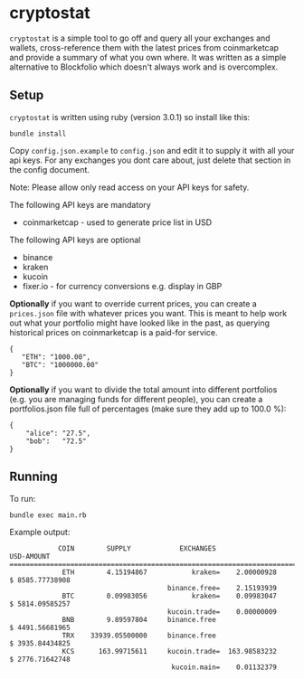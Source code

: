 cryptostat
==========

`cryptostat` is a simple tool to go off and query all your exchanges and wallets, cross-reference them with the latest prices from coinmarketcap and provide a summary of what you own where. It was written as a simple alternative to Blockfolio which doesn't always work and is overcomplex.

Setup
-----

`cryptostat` is written using ruby (version 3.0.1) so install like this:

```
bundle install
```

Copy `config.json.example` to `config.json` and edit it to supply it with all your api keys. For any exchanges you dont care about, just delete that section in the config document. 

Note: Please allow only read access on your API keys for safety.

The following API keys are mandatory

* coinmarketcap - used to generate price list in USD

The following API keys are optional

* binance
* kraken
* kucoin
* fixer.io  - for currency conversions e.g. display in GBP

**Optionally** if you want to override current prices, you can create a `prices.json` file with whatever prices you want. This is meant to help work out what your portfolio might have looked like in the past, as querying historical prices on coinmarketcap is a paid-for service.

```
{ 
   "ETH": "1000.00",
   "BTC": "1000000.00"
}
```

**Optionally** if you want to divide the total amount into different portfolios (e.g. you are managing funds for different people), you can create a portfolios.json file full of percentages (make sure they add up to 100.0 %):

```
{
    "alice": "27.5",
    "bob":   "72.5"
}
```

Running
-------

To run:

```
bundle exec main.rb
```

Example output:

```
            COIN        SUPPLY            EXCHANGES                       USD-AMOUNT
===============================================================================================
             ETH        4.15194867           kraken=    2.00000928     $ 8585.77738908
                                       binance.free=    2.15193939
             BTC        0.09983056           kraken=    0.09983047     $ 5814.09585257
                                       kucoin.trade=    0.00000009
             BNB        9.89597804     binance.free                    $ 4491.56681965
             TRX    33939.05500000     binance.free                    $ 3935.84434825
             KCS      163.99715611     kucoin.trade=  163.98583232     $ 2776.71642748
                                        kucoin.main=    0.01132379
```
